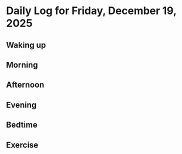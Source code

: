 # Daily Log for Friday, December 19, 2025

## Waking up

## Morning

## Afternoon

## Evening

## Bedtime

## Exercise

